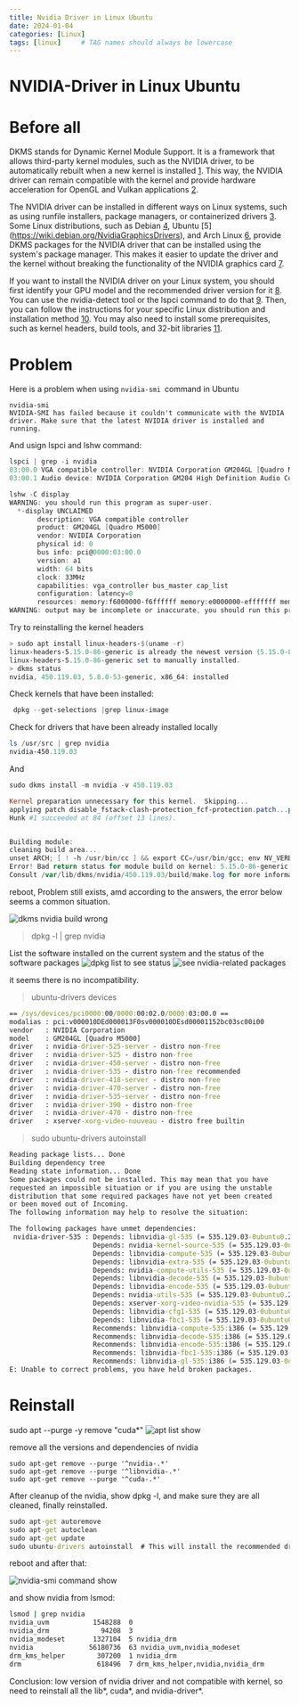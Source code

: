 ```yaml
---
title: Nvidia Driver in Linux Ubuntu
date: 2024-01-04
categories: [Linux]
tags: [linux]     # TAG names should always be lowercase
---
```

NVIDIA-Driver in Linux Ubuntu
=============================

# Before all

DKMS stands for Dynamic Kernel Module Support. It is a framework that allows third-party kernel modules, such as the NVIDIA driver, to be automatically rebuilt when a new kernel is installed [1](https://docs.nvidia.com/datacenter/tesla/tesla-installation-notes/index.html). This way, the NVIDIA driver can remain compatible with the kernel and provide hardware acceleration for OpenGL and Vulkan applications [2](https://wiki.debian.org/NvidiaGraphicsDrivers).

The NVIDIA driver can be installed in different ways on Linux systems, such as using runfile installers, package managers, or containerized drivers [3](https://wiki.debian.org/NvidiaGraphicsDrivers). Some Linux distributions, such as Debian [4](https://confluence.slac.stanford.edu/display/SCSPub/nvidia-automatic-builds-via-dkms), Ubuntu [5] (https://wiki.debian.org/NvidiaGraphicsDrivers), and Arch Linux [6](https://www.jianshu.com/p/e562752cdbee), provide DKMS packages for the NVIDIA driver that can be installed using the system's package manager. This makes it easier to update the driver and the kernel without breaking the functionality of the NVIDIA graphics card [7](https://wiki.archlinux.org/title/NVIDIA).

If you want to install the NVIDIA driver on your Linux system, you should first identify your GPU model and the recommended driver version for it [8](https://wiki.debian.org/NvidiaGraphicsDrivers). You can use the nvidia-detect tool or the lspci command to do that [9](https://wiki.debian.org/NvidiaGraphicsDrivers). Then, you can follow the instructions for your specific Linux distribution and installation method [10](https://wiki.debian.org/NvidiaGraphicsDrivers). You may also need to install some prerequisites, such as kernel headers, build tools, and 32-bit libraries [11](https://wiki.debian.org/NvidiaGraphicsDrivers).

# Problem

Here is a problem when using `nvidia-smi `command in Ubuntu

```plaintext
nvidia-smi
NVIDIA-SMI has failed because it couldn't communicate with the NVIDIA driver. Make sure that the latest NVIDIA driver is installed and running.
```

And usign lspci and lshw command:

```powershell
lspci | grep -i nvidia
03:00.0 VGA compatible controller: NVIDIA Corporation GM204GL [Quadro M5000] (rev a1)
03:00.1 Audio device: NVIDIA Corporation GM204 High Definition Audio Controller (rev a1)

lshw -C display
WARNING: you should run this program as super-user.
  *-display UNCLAIMED   
       description: VGA compatible controller
       product: GM204GL [Quadro M5000]
       vendor: NVIDIA Corporation
       physical id: 0
       bus info: pci@0000:03:00.0
       version: a1
       width: 64 bits
       clock: 33MHz
       capabilities: vga_controller bus_master cap_list
       configuration: latency=0
       resources: memory:f6000000-f6ffffff memory:e0000000-efffffff memory:f0000000-f1ffffff ioport:e000(size=128) memory:c0000-dffff
WARNING: output may be incomplete or inaccurate, you should run this program as super-user.
```

Try to reinstalling the kernel headers

```powershell
> sudo apt install linux-headers-$(uname -r)
linux-headers-5.15.0-86-generic is already the newest version (5.15.0-86.96~20.04.1).
linux-headers-5.15.0-86-generic set to manually installed.
> dkms status
nvidia, 450.119.03, 5.8.0-53-generic, x86_64: installed
```

Check kernels that have been installed:

```powershell
 dpkg --get-selections |grep linux-image
```

Check for drivers that have been already installed locally

```powershell
ls /usr/src | grep nvidia
nvidia-450.119.03
```

And

```powershell
sudo dkms install -m nvidia -v 450.119.03

Kernel preparation unnecessary for this kernel.  Skipping...
applying patch disable_fstack-clash-protection_fcf-protection.patch...patching file Kbuild
Hunk #1 succeeded at 84 (offset 13 lines).


Building module:
cleaning build area...
unset ARCH; [ ! -h /usr/bin/cc ] && export CC=/usr/bin/gcc; env NV_VERBOSE=1 'make' -j16 NV_EXCLUDE_BUILD_MODULES='' KERNEL_UNAME=5.15.0-86-generic IGNORE_XEN_PRESENCE=1 IGNORE_CC_MISMATCH=1 SYSSRC=/lib/modules/5.15.0-86-generic/build LD=/usr/bin/ld.bfd modules......(bad exit status: 2)
Error! Bad return status for module build on kernel: 5.15.0-86-generic (x86_64)
Consult /var/lib/dkms/nvidia/450.119.03/build/make.log for more information.
```

reboot, Problem still exists, amd according to the answers, the error below seems a common situation.

![dkms nvidia build wrong](/commons/images/3141911-20240104120319329-1996713054.png)

> dpkg -l | grep nvidia

List the software installed on the current system and the status of the software packages
![dpkg list to see status](/commons/images/3141911-20240104121355019-1625341005.png)
![see nvidia-related packages](/commons/images/3141911-20240104121623666-2064261766.png)

it seems there is no incompatibility.

> ubuntu-drivers devices

```cmd
== /sys/devices/pci0000:00/0000:00:02.0/0000:03:00.0 ==
modalias : pci:v000010DEd000013F0sv000010DEsd00001152bc03sc00i00
vendor   : NVIDIA Corporation
model    : GM204GL [Quadro M5000]
driver   : nvidia-driver-525-server - distro non-free
driver   : nvidia-driver-525 - distro non-free
driver   : nvidia-driver-450-server - distro non-free
driver   : nvidia-driver-535 - distro non-free recommended
driver   : nvidia-driver-418-server - distro non-free
driver   : nvidia-driver-470-server - distro non-free
driver   : nvidia-driver-535-server - distro non-free
driver   : nvidia-driver-390 - distro non-free
driver   : nvidia-driver-470 - distro non-free
driver   : xserver-xorg-video-nouveau - distro free builtin
```

> sudo ubuntu-drivers autoinstall

```cmd
Reading package lists... Done
Building dependency tree     
Reading state information... Done
Some packages could not be installed. This may mean that you have
requested an impossible situation or if you are using the unstable
distribution that some required packages have not yet been created
or been moved out of Incoming.
The following information may help to resolve the situation:

The following packages have unmet dependencies:
 nvidia-driver-535 : Depends: libnvidia-gl-535 (= 535.129.03-0ubuntu0.20.04.1) but it is not going to be installed
                     Depends: nvidia-kernel-source-535 (= 535.129.03-0ubuntu0.20.04.1) but it is not going to be installed
                     Depends: libnvidia-compute-535 (= 535.129.03-0ubuntu0.20.04.1) but it is not going to be installed
                     Depends: libnvidia-extra-535 (= 535.129.03-0ubuntu0.20.04.1) but it is not going to be installed
                     Depends: nvidia-compute-utils-535 (= 535.129.03-0ubuntu0.20.04.1) but it is not going to be installed
                     Depends: libnvidia-decode-535 (= 535.129.03-0ubuntu0.20.04.1) but it is not going to be installed
                     Depends: libnvidia-encode-535 (= 535.129.03-0ubuntu0.20.04.1) but it is not going to be installed
                     Depends: nvidia-utils-535 (= 535.129.03-0ubuntu0.20.04.1) but it is not going to be installed
                     Depends: xserver-xorg-video-nvidia-535 (= 535.129.03-0ubuntu0.20.04.1) but it is not going to be installed
                     Depends: libnvidia-cfg1-535 (= 535.129.03-0ubuntu0.20.04.1) but it is not going to be installed
                     Depends: libnvidia-fbc1-535 (= 535.129.03-0ubuntu0.20.04.1) but it is not going to be installed
                     Recommends: libnvidia-compute-535:i386 (= 535.129.03-0ubuntu0.20.04.1)
                     Recommends: libnvidia-decode-535:i386 (= 535.129.03-0ubuntu0.20.04.1)
                     Recommends: libnvidia-encode-535:i386 (= 535.129.03-0ubuntu0.20.04.1)
                     Recommends: libnvidia-fbc1-535:i386 (= 535.129.03-0ubuntu0.20.04.1)
                     Recommends: libnvidia-gl-535:i386 (= 535.129.03-0ubuntu0.20.04.1)
E: Unable to correct problems, you have held broken packages.
```


# Reinstall
sudo apt --purge -y remove "cuda*"
![apt list show](/commons/images/3141911-20240205114050311-1873117247.png)


remove all the versions and dependencies of nvidia

```
sudo apt-get remove --purge '^nvidia-.*'
sudo apt-get remove --purge '^libnvidia-.*'
sudo apt-get remove --purge '^cuda-.*'
```
After cleanup of the nvidia, show dpkg -l, and make sure they are all cleaned, finally reinstalled.

```cmd
sudo apt-get autoremove
sudo apt-get autoclean
sudo apt-get update
sudo ubuntu-drivers autoinstall  # This will install the recommended driver
```
reboot and after that:

![nvidia-smi command show](/commons/images/3141911-20240205114113626-1289358686.png)


and show nvidia from lsmod:

```cmd
lsmod | grep nvidia
nvidia_uvm           1548288  0
nvidia_drm             94208  3
nvidia_modeset       1327104  5 nvidia_drm
nvidia              56180736  63 nvidia_uvm,nvidia_modeset
drm_kms_helper        307200  1 nvidia_drm
drm                   618496  7 drm_kms_helper,nvidia,nvidia_drm
```

Conclusion: low version of nvidia driver and not compatible with kernel, so need to reinstall all the lib*, cuda*, and nvidia-driver*.